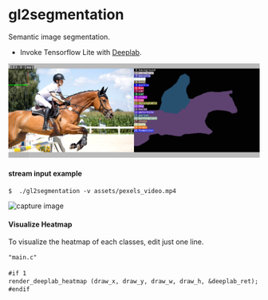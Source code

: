 # gl2segmentation
Semantic image segmentation.
 - Invoke Tensorflow Lite with [Deeplab](https://www.tensorflow.org/lite/models/segmentation/overview).

 ![capture image](gl2segmentation.png "capture image")


#### stream input example

```
$  ./gl2segmentation -v assets/pexels_video.mp4
```
 ![capture image](gl2segmentation_mov.gif "capture image")



#### Visualize Heatmap
To visualize the heatmap of each classes, edit just one line.

```
"main.c"

#if 1
render_deeplab_heatmap (draw_x, draw_y, draw_w, draw_h, &deeplab_ret);
#endif
```
